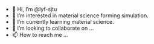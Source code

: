 - 👋 Hi, I’m @lyf-sjtu
- 👀 I’m interested in material science forming simulation.
- 🌱 I’m currently learning material science.
- 💞️ I’m looking to collaborate on ...
- 📫 How to reach me ...

<!---
lyf-sjtu/lyf-sjtu is a ✨ special ✨ repository because its `README.md` (this file) appears on your GitHub profile.
You can click the Preview link to take a look at your changes.
--->
